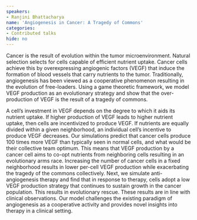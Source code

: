 ```yaml
---
speakers:
- Ranjini Bhattacharya
name: 'Angiogenesis in Cancer: A Tragedy of Commons'
categories:
- Contributed talks
hide: no
---
```

Cancer is the result of evolution within the tumor microenvironment. Natural selection selects for cells capable of efficient nutrient uptake. Cancer cells achieve this by overexpressing angiogenic factors (VEGF) that induce the formation of blood vessels that carry nutrients to the tumor. Traditionally, angiogenesis has been viewed as a cooperative phenomenon resulting in the evolution of free-loaders. Using a game theoretic framework, we model VEGF production as an evolutionary strategy and show that the over-production of VEGF is the result of a tragedy of commons.
 
 A cell’s investment in VEGF depends on the degree to which it aids its nutrient uptake. If higher production of VEGF leads to higher nutrient uptake, then cells are incentivized to produce VEGF. If nutrients are equally divided within a given neighborhood, an individual cell’s incentive to produce VEGF decreases. Our simulations predict that cancer cells produce 100 times more VEGF than typically seen in normal cells, and what would be their collective team optimum. This means that VEGF production by a cancer cell aims to co-opt nutrients from neighboring cells resulting in an evolutionary arms race. Increasing the number of cancer cells in a fixed neighborhood results in lower per-cell VEGF production while exacerbating the tragedy of the commons collectively. Next, we simulate anti-angiogenesis therapy and find that in response to therapy, cells adopt a low VEGF production strategy that continues to sustain growth in the cancer population. This results in evolutionary rescue. These results are in line with clinical observations. Our model challenges the existing paradigm of angiogenesis as a cooperative activity and provides novel insights into therapy in a clinical setting.


